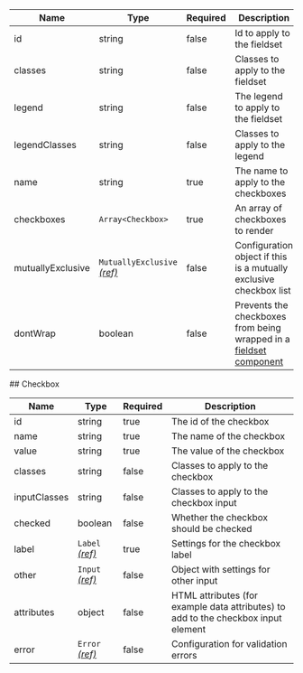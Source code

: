 | Name              | Type                                                          | Required | Description                                                                                |
| ----------------- | ------------------------------------------------------------- | -------- | ------------------------------------------------------------------------------------------ |
| id                | string                                                        | false    | Id to apply to the fieldset                                                                |
| classes           | string                                                        | false    | Classes to apply to the fieldset                                                           |
| legend            | string                                                        | false    | The legend to apply to the fieldset                                                        |
| legendClasses     | string                                                        | false    | Classes to apply to the legend                                                             |
| name              | string                                                        | true     | The name to apply to the checkboxes                                                        |
| checkboxes        | `Array<Checkbox>`                                             | true     | An array of checkboxes to render                                                           |
| mutuallyExclusive | `MutuallyExclusive` [_(ref)_](/components/mutually-exclusive) | false    | Configuration object if this is a mutually exclusive checkbox list                         |
| dontWrap          | boolean                                                       | false    | Prevents the checkboxes from being wrapped in a [fieldset component](/components/fieldset) |

## Checkbox

| Name         | Type                                 | Required | Description                                                                        |
| ------------ | ------------------------------------ | -------- | ---------------------------------------------------------------------------------- |
| id           | string                               | true     | The id of the checkbox                                                             |
| name         | string                               | true     | The name of the checkbox                                                           |
| value        | string                               | true     | The value of the checkbox                                                          |
| classes      | string                               | false    | Classes to apply to the checkbox                                                   |
| inputClasses | string                               | false    | Classes to apply to the checkbox input                                             |
| checked      | boolean                              | false    | Whether the checkbox should be checked                                             |
| label        | `Label` [_(ref)_](/components/label) | true     | Settings for the checkbox label                                                    |
| other        | `Input` [_(ref)_](/components/input) | false    | Object with settings for other input                                               |
| attributes   | object                               | false    | HTML attributes (for example data attributes) to add to the checkbox input element |
| error        | `Error` [_(ref)_](/components/error) | false    | Configuration for validation errors                                                |
